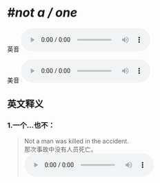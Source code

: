 # ***\#not a / one*** 
英音
<audio src="./media/not a1_AAC.aac" controls="controls"></audio>

美音
<audio src="./media/not a2_AAC.aac" controls="controls"></audio>



  

英文释义
---
### 1.**一个…也不：**  

 > Not a man was killed in the accident.   
 > 那次事故中没有人员死亡。    
<audio src="./media/not-12.aac" controls="controls"></audio>


